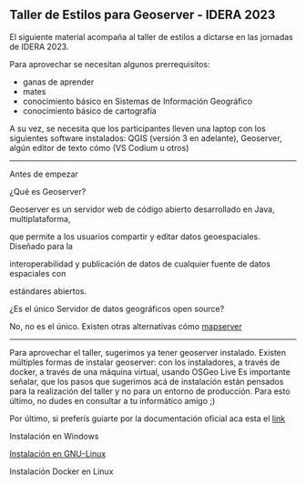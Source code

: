 <h2>Taller de Estilos para Geoserver - IDERA 2023</h2>


El siguiente material acompaña al taller de estilos a dictarse en las jornadas de IDERA 2023. 

Para aprovechar se necesitan algunos prerrequisitos: 



* ganas de aprender
* mates
* conocimiento básico en Sistemas de Información Geográfico
* conocimiento básico de cartografía

A su vez, se necesita que los participantes lleven una laptop con los siguientes software instalados: QGIS (versión 3 en adelante), Geoserver, algún editor de texto cómo (VS Codium u otros)


---

Antes de empezar

¿Qué es Geoserver?

Geoserver es un servidor web de código abierto desarrollado en Java, multiplataforma,

que permite a los usuarios compartir y editar datos geoespaciales. Diseñado para la

interoperabilidad y publicación de datos de cualquier fuente de datos espaciales con

estándares abiertos.

¿Es el único Servidor de datos geográficos open source?

No, no es el único. Existen otras alternativas cómo [mapserver](https://mapserver.org/es/)


---

Para aprovechar el taller, sugerimos ya tener geoserver instalado. Existen múltiples formas de instalar geoserver: con los instaladores, a través de docker, a través de una máquina virtual, usando OSGeo Live
Es importante señalar, que los pasos que sugerimos acá de instalación están pensados para la realización del taller y no para un entorno de producción. Para esto último, no dudes en consultar a tu informático amigo ;)

Por último, si preferís guiarte por la documentación oficial aca esta el [link](https://docs.geoserver.org/stable/en/user/installation/index.html) 

Instalación en Windows

[Instalación en GNU-Linux](https://github.com/martinfernandoortiz/geoserver/blob/main/gnuLinux_install.md)

Instalación Docker en Linux
